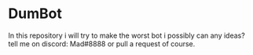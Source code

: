 # DumBot
In this repository i will try to make the worst bot i possibly can any ideas? tell me on discord: Mad#8888 or pull a request of course.
